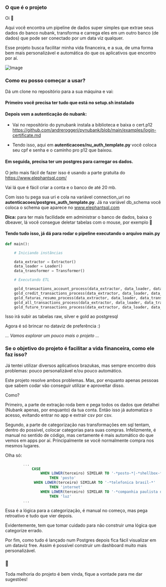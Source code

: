 ### O que é o projeto
Oi :wave:

Aqui você encontra um pipeline de dados super simples que extrae seus dados do banco nubank, transforma e carrega eles em um outro banco (de dados) que pode ser conectado por um data viz qualquer.

Esse projeto busca facilitar minha vida financeira, e a sua, de uma forma bem mais personalizável e automática do que os aplicativos que encontro por aí.

![Image](https://github.com/lsilvestrepereira/nubank_simplified_etl/assets/120492595/c502d7d2-acc3-4db6-859e-c0fd26ad6adc)



### Como eu posso começar a usar?

Dá um clone no repositório para a sua máquina e vai:

#### Primeiro você precisa ter tudo que está no setup.sh instalado

#### Depois vem a autenticação do nubank:

* Vai no repositório do pynubank instala a biblioteca e baixa o cert.p12 https://github.com/andreroggeri/pynubank/blob/main/examples/login-certificate.md

* Tendo isso, aqui em **autenticacoes/nu_auth_template.py**  você coloca seu cpf e senha e o caminho pro p12 que baixou.

#### Em seguida, precisa ter um postgres para carregar os dados.

O jeito mais fácil de fazer isso é usando a parte gratuita do https://www.elephantsql.com/

Vai lá que é fácil criar a conta e o banco de até 20 mb. 

Com isso tu pega sua uri e cola na variável connection_uri no **autenticacoes/postgres_auth_template.py**. Já na variável db_schema você coloca o schema que aparece no 
www.elephantsql.com

**Dica:** para ter mais facilidade em administrar o banco de dados, baixa o dbeaver, lá você consegue deletar tabelas com o mouse, por exemplo :smiling_face_with_three_hearts:

#### Tendo tudo isso, já dá para rodar o pipeline executando o arquivo main.py

```python
def main():

    # Iniciando instâncias

    data_extractor = Extractor()
    data_loader = Loader()
    data_transformer = Transformer()

    # Executando ETL

    gold_transactions_account_process(data_extractor, data_loader, data_transformer)
    gold_credit_transactions_process(data_extractor, data_loader, data_transformer)
    gold_faturas_resumo_process(data_extractor, data_loader, data_transformer)
    gold_all_transactions_process(data_extractor, data_loader, data_transformer)
    gold_future_transactions_process(data_extractor, data_loader, data_transformer)
```

Isso irá subir as tabelas raw, silver e gold ao postgresql

Agora é só brincar no dataviz de preferência :)


*... Vamos explorar um pouco mais o projeto ...*

### Se o objetivo do projeto é facilitar a vida financeira, como ele faz isso?

Já tentei utilizar diversos aplicativos brazukas, mas sempre encontro dois problemas: pouco personalizável e/ou pouco automático.

Este projeto resolve ambos problemas. Mas, por enquanto apenas pessoas que sabem codar vão conseguir utilizar e aproveitar disso.

Como?

Primeiro, a parte de extração roda bem e pega todos os dados que detalhei (Nubank apenas, por enquanto) da tua conta. Então isso já automatiza o acesso, evitando entrar no app e extrair csv por csv.

Segundo, a parte de categorização nas transformações em sql tentam, dentro do possível, colocar categorias para suas compras. Infelizmente, é manual no sentido de código, mas certamente é mais automático do que vemos em apps por aí. Principalmente se você normalmente compra nos mesmos lugares.

Olha só:

``` sql
        ...
            CASE
                WHEN LOWER(terceiro) SIMILAR TO '-*posto-*|-*shellbox-*|-*combust-*'
                    THEN 'posto'  
		     WHEN LOWER(terceiro) SIMILAR TO '-*telefonica brasil-*'
                    THEN 'internet'
                WHEN LOWER(terceiro) SIMILAR TO '-*companhia paulista de forca e luz-*'
                    THEN 'luz'
        ...
```

Essa é a lógica para a categorização, é manual no começo, mas pega retroativo e tudo que vier depois. 

Evidentemente, tem que tomar cuidado para não construir uma lógica que categorize errado.

Por fim, como tudo é lançado num Postgres depois fica fácil visualizar em um dataviz free. Assim é possível construir um dashboard muito mais personalizável.

### :construction:

Toda melhoria do projeto é bem vinda, fique a vontade para me dar sugestões!
